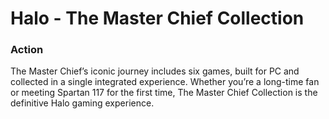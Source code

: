 # Halo - The Master Chief Collection

### Action

The Master Chief’s iconic journey includes six games, built for PC and collected in a single integrated experience. Whether you’re a long-time fan or meeting Spartan 117 for the first time, The Master Chief Collection is the definitive Halo gaming experience.